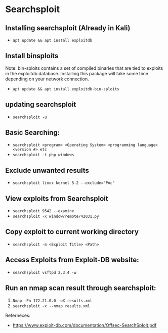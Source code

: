 # Searchsploit

## Installing searchsploit (Already in Kali)

- `apt update && apt install exploitdb`

## Install binsploits

Note: bin-sploits contains a set of compiled binaries that are tied to exploits in the exploitdb database. Installing this package will take some time depending on your network connection. 

- `apt update && apt install exploitdb-bin-sploits`

## updating searchsploit

- `searchsploit -u`

## Basic Searching: 

- `searchsploit <program> <Operating System> <programming language> <version #> etc`
- `searchsploit -t php windows`

## Exclude unwanted results

- `searchsploit linux kernel 5.2 --exclude="Poc"`

## View exploits from Searchsploit

- `searchsploit 9542 --examine`
- `searchsploit -x window/remote/42031.py`

## Copy exploit to current working directory

- `searchsploit -m <Exploit Title> <Path>`

## Access Exploits from Exploit-DB website:

- `searchsploit vsftpd 2.3.4 -w`

## Run an nmap scan result through searchsploit:

1. `Nmap -Pn 172.21.0.0 -oX results.xml`
2. `searchsploit -x --nmap results.xml`

Referneces: 
- https://www.exploit-db.com/documentation/Offsec-SearchSploit.pdf